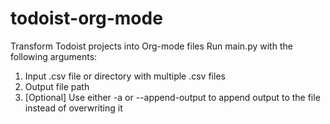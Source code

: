 # todoist-org-mode
Transform Todoist projects into Org-mode files
Run main.py with the following arguments:
  1. Input .csv file or directory with multiple .csv files
  2. Output file path
  3. [Optional] Use either -a or --append-output to append output to the file instead of overwriting it
